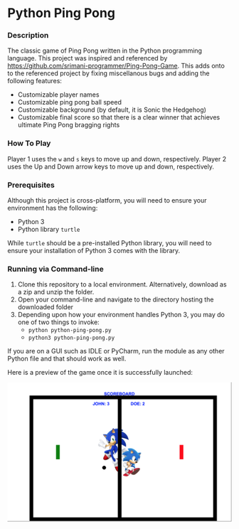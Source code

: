# Python Ping Pong

### Description
The classic game of Ping Pong written in the Python programming language. This project was inspired and referenced by https://github.com/srimani-programmer/Ping-Pong-Game. This adds onto to the referenced project by fixing miscellanous bugs and adding the following features:

- Customizable player names
- Customizable ping pong ball speed
- Customizable background (by default, it is Sonic the Hedgehog)
- Customizable final score so that there is a clear winner that achieves ultimate Ping Pong bragging rights

### How To Play
Player 1 uses the `w` and `s` keys to move up and down, respectively. Player 2 uses the Up and Down arrow keys to move up and down, respectively.

### Prerequisites
Although this project is cross-platform, you will need to ensure your environment has the following:

- Python 3
- Python library `turtle`

While `turtle` should be a pre-installed Python library, you will need to ensure your installation of Python 3 comes with the library.

### Running via Command-line
1. Clone this repository to a local environment. Alternatively, download as a zip and unzip the folder.
2. Open your command-line and navigate to the directory hosting the downloaded folder
3. Depending upon how your environment handles Python 3, you may do one of two things to invoke:
     - `python python-ping-pong.py`
     - `python3 python-ping-pong.py`

If you are on a GUI such as IDLE or PyCharm, run the module as any other Python file and that should work as well.

Here is a preview of the game once it is successfully launched:

![Python Ping Pong Preview](https://github.com/markusewalker/Python-Ping-Pong/blob/main/preview.png)
